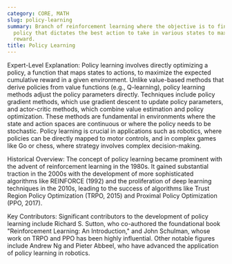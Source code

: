 ```yaml
---
category: CORE, MATH
slug: policy-learning
summary: Branch of reinforcement learning where the objective is to find an optimal
  policy that dictates the best action to take in various states to maximize cumulative
  reward.
title: Policy Learning
---
```


Expert-Level Explanation: Policy learning involves directly optimizing a policy, a function that maps states to actions, to maximize the expected cumulative reward in a given environment. Unlike value-based methods that derive policies from value functions (e.g., Q-learning), policy learning methods adjust the policy parameters directly. Techniques include policy gradient methods, which use gradient descent to update policy parameters, and actor-critic methods, which combine value estimation and policy optimization. These methods are fundamental in environments where the state and action spaces are continuous or where the policy needs to be stochastic. Policy learning is crucial in applications such as robotics, where policies can be directly mapped to motor controls, and in complex games like Go or chess, where strategy involves complex decision-making.

Historical Overview: The concept of policy learning became prominent with the advent of reinforcement learning in the 1980s. It gained substantial traction in the 2000s with the development of more sophisticated algorithms like REINFORCE (1992) and the proliferation of deep learning techniques in the 2010s, leading to the success of algorithms like Trust Region Policy Optimization (TRPO, 2015) and Proximal Policy Optimization (PPO, 2017).

Key Contributors: Significant contributors to the development of policy learning include Richard S. Sutton, who co-authored the foundational book "Reinforcement Learning: An Introduction," and John Schulman, whose work on TRPO and PPO has been highly influential. Other notable figures include Andrew Ng and Pieter Abbeel, who have advanced the application of policy learning in robotics.